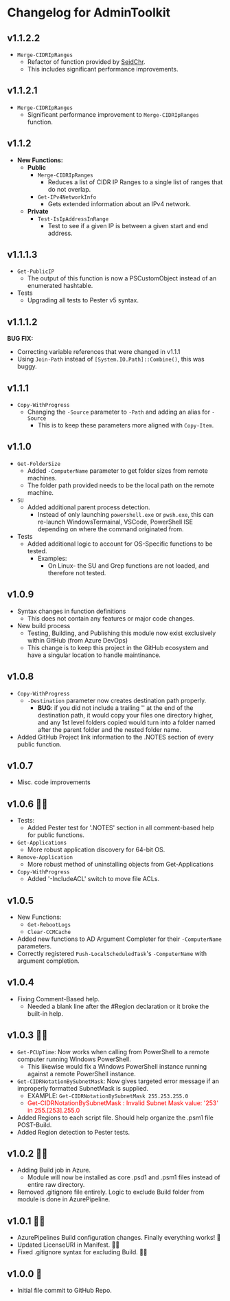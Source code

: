 # Changelog for AdminToolkit

## v1.1.2.2

+ `Merge-CIDRIpRanges`
  + Refactor of function provided by [SeidChr](https://github.com/SeidChr).
  + This includes significant performance improvements.

## v1.1.2.1

+ `Merge-CIDRIpRanges`
  + Significant performance improvement to `Merge-CIDRIpRanges` function.

## v1.1.2

+ **New Functions:**
  + **Public**
    + `Merge-CIDRIpRanges`
      + Reduces a list of CIDR IP Ranges to a single list of ranges that do not overlap.
    + `Get-IPv4NetworkInfo`
      + Gets extended information about an IPv4 network.
  + **Private**
    + `Test-IsIpAddressInRange`
      + Test to see if a given IP is between a given start and end address.

## v1.1.1.3

+ `Get-PublicIP`
  + The output of this function is now a PSCustomObject instead of an enumerated hashtable.
+ Tests
  + Upgrading all tests to Pester v5 syntax.

## v1.1.1.2

**BUG FIX:**

+ Correcting variable references that were changed in v1.1.1
+ Using `Join-Path` instead of `[System.IO.Path]::Combine()`, this was buggy.

## v1.1.1

+ `Copy-WithProgress`
  + Changing the `-Source` parameter to `-Path` and adding an alias for `-Source`
    + This is to keep these parameters more aligned with `Copy-Item`.

## v1.1.0

+ `Get-FolderSize`
  + Added `-ComputerName` parameter to get folder sizes from remote machines.
  + The folder path provided needs to be the local path on the remote machine.
+ `SU`
  + Added additional parent process detection.
    + Instead of only launching `powershell.exe` or `pwsh.exe`, this can re-launch WindowsTermainal, VSCode, PowerShell ISE depending on where the command originated from.
+ Tests
  + Added additional logic to account for OS-Specific functions to be tested.
    + Examples:
      + On Linux- the SU and Grep functions are not loaded, and therefore not tested.

## v1.0.9

+ Syntax changes in function definitions
  + This does not contain any features or major code changes.
+ New build process
  + Testing, Building, and Publishing this module now exist exclusively within GitHub (from Azure DevOps)
  + This change is to keep this project in the GitHub ecosystem and have a singular location to handle maintinance.

## v1.0.8

+ `Copy-WithProgress`
  + `-Destination` parameter now creates destination path properly.
    + **BUG**: if you did not include a trailing '\' at the end of the destination path, it would copy your files one directory higher, and any 1st level folders copied would turn into a folder named after the parent folder and the nested folder name.
+ Added GitHub Project link information to the .NOTES section of every public function.

## v1.0.7

+ Misc. code improvements

## v1.0.6 🏈🏈

+ Tests:
  + Added Pester test for '.NOTES' section in all comment-based help for public functions.
+ `Get-Applications`
  + More robust application discovery for 64-bit OS.
+ `Remove-Application`
  + More robust method of uninstalling objects from Get-Applications
+ `Copy-WithProgress`
  + Added '-IncludeACL' switch to move file ACLs.

## v1.0.5

+ New Functions:
  + `Get-RebootLogs`
  + `Clear-CCMCache`
+ Added new functions to AD Argument Completer for their `-ComputerName` parameters.
+ Correctly registered `Push-LocalScheduledTask`'s `-ComputerName` with argument completion.

## v1.0.4

+ Fixing Comment-Based help.
  + Needed a blank line after the #Region declaration or it broke the built-in help.

## v1.0.3 🐱‍🚀

+ `Get-PCUpTime`: Now works when calling from PowerShell to a remote computer running Windows PowerShell.
  + This likewise would fix a Windows PowerShell instance running against a remote PowerShell instance.
+ `Get-CIDRNotationBySubnetMask`: Now gives targeted error message if an improperly formatted SubnetMask is supplied.
  + EXAMPLE: `Get-CIDRNotationBySubnetMask 255.253.255.0`
  + <span style="color:red">Get-CIDRNotationBySubnetMask : Invalid Subnet Mask value: '253' in 255.\[253\].255.0</span>
+ Added Regions to each script file. Should help organize the .psm1 file POST-Build.
+ Added Region detection to Pester tests.

## v1.0.2 🐱‍🏍

+ Adding Build job in Azure.
  + Module will now be installed as core .psd1 and .psm1 files instead of entire raw directory.
+ Removed .gitignore file entirely. Logic to exclude Build folder from module is done in AzurePipeline.

## v1.0.1 🐱‍👤

+ AzurePipelines Build configuration changes. Finally everything works! 🤣
+ Updated LicenseURI in Manifest. 🤦‍♂️
+ Fixed .gitignore syntax for excluding Build. 🤦‍♂️

## v1.0.0 🎉

+ Initial file commit to GitHub Repo.
